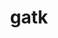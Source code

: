 ---
title: "gatk"
layout: cache
categories: [package, develop]
meta: {"versions": ["4.3.0.0", "4.4.0.0"], "compilers": ["gcc@=7.3.1"], "oss": ["amzn2"], "platforms": ["linux"], "targets": ["aarch64", "neoverse_n1", "x86_64_v3"], "stacks": ["aws-ahug", "aws-ahug-aarch64", "aws-isc", "aws-isc-aarch64", "root"], "num_specs": 27, "num_specs_by_stack": {"root": 27, "aws-ahug-aarch64": 16, "aws-isc-aarch64": 22, "aws-isc": 5, "aws-ahug": 2}}
spec_details: [{"hash": "guzny5bjqbmlt6y36na3kaagtelx62oc", "compiler": "gcc@=7.3.1", "versions": ["4.3.0.0"], "os": "amzn2", "platform": "linux", "target": "aarch64", "variants": ["build_system=generic", "~r"], "stacks": ["root", "aws-ahug-aarch64", "aws-isc-aarch64"], "size": "-", "tarball": "https://binaries.spack.io/develop/build_cache/linux-amzn2-aarch64/gcc-7.3.1/gatk-4.3.0.0/linux-amzn2-aarch64-gcc-7.3.1-gatk-4.3.0.0-guzny5bjqbmlt6y36na3kaagtelx62oc.spack"}, {"hash": "l4f46ect4zlksly7vt2jrkq76xgnxydj", "compiler": "gcc@=7.3.1", "versions": ["4.3.0.0"], "os": "amzn2", "platform": "linux", "target": "aarch64", "variants": ["build_system=generic", "~r"], "stacks": ["root", "aws-ahug-aarch64", "aws-isc-aarch64"], "size": "-", "tarball": "https://binaries.spack.io/develop/build_cache/linux-amzn2-aarch64/gcc-7.3.1/gatk-4.3.0.0/linux-amzn2-aarch64-gcc-7.3.1-gatk-4.3.0.0-l4f46ect4zlksly7vt2jrkq76xgnxydj.spack"}, {"hash": "qxcevgso6almrm72adodw24ihzvwp3ws", "compiler": "gcc@=7.3.1", "versions": ["4.3.0.0"], "os": "amzn2", "platform": "linux", "target": "aarch64", "variants": ["build_system=generic", "~r"], "stacks": ["root", "aws-ahug-aarch64", "aws-isc-aarch64"], "size": "-", "tarball": "https://binaries.spack.io/develop/build_cache/linux-amzn2-aarch64/gcc-7.3.1/gatk-4.3.0.0/linux-amzn2-aarch64-gcc-7.3.1-gatk-4.3.0.0-qxcevgso6almrm72adodw24ihzvwp3ws.spack"}, {"hash": "sy3e4jtrohvpcohdzwzf6hfjpdvsz4ty", "compiler": "gcc@=7.3.1", "versions": ["4.3.0.0"], "os": "amzn2", "platform": "linux", "target": "aarch64", "variants": ["build_system=generic", "~r"], "stacks": ["root", "aws-ahug-aarch64", "aws-isc-aarch64"], "size": "-", "tarball": "https://binaries.spack.io/develop/build_cache/linux-amzn2-aarch64/gcc-7.3.1/gatk-4.3.0.0/linux-amzn2-aarch64-gcc-7.3.1-gatk-4.3.0.0-sy3e4jtrohvpcohdzwzf6hfjpdvsz4ty.spack"}, {"hash": "yyeh3a7rks4palwyseeti4awwiezwiqm", "compiler": "gcc@=7.3.1", "versions": ["4.3.0.0"], "os": "amzn2", "platform": "linux", "target": "aarch64", "variants": ["build_system=generic", "~r"], "stacks": ["root", "aws-ahug-aarch64", "aws-isc-aarch64"], "size": "-", "tarball": "https://binaries.spack.io/develop/build_cache/linux-amzn2-aarch64/gcc-7.3.1/gatk-4.3.0.0/linux-amzn2-aarch64-gcc-7.3.1-gatk-4.3.0.0-yyeh3a7rks4palwyseeti4awwiezwiqm.spack"}, {"hash": "gytlzfmonlubfjpudcje2ggobwvmqvvg", "compiler": "gcc@=7.3.1", "versions": ["4.4.0.0"], "os": "amzn2", "platform": "linux", "target": "aarch64", "variants": ["build_system=generic", "~r"], "stacks": ["root", "aws-ahug-aarch64", "aws-isc-aarch64"], "size": "-", "tarball": "https://binaries.spack.io/develop/build_cache/linux-amzn2-aarch64/gcc-7.3.1/gatk-4.4.0.0/linux-amzn2-aarch64-gcc-7.3.1-gatk-4.4.0.0-gytlzfmonlubfjpudcje2ggobwvmqvvg.spack"}, {"hash": "cxmraukcmbnv6v4ltzssx7uj6zz3yb3x", "compiler": "gcc@=7.3.1", "versions": ["4.4.0.0"], "os": "amzn2", "platform": "linux", "target": "aarch64", "variants": ["build_system=generic", "~r"], "stacks": ["root", "aws-isc-aarch64"], "size": "-", "tarball": "https://binaries.spack.io/develop/build_cache/linux-amzn2-aarch64/gcc-7.3.1/gatk-4.4.0.0/linux-amzn2-aarch64-gcc-7.3.1-gatk-4.4.0.0-cxmraukcmbnv6v4ltzssx7uj6zz3yb3x.spack"}, {"hash": "75rbyk62kzyeshodygtlxrgrnjwhdexf", "compiler": "gcc@=7.3.1", "versions": ["4.4.0.0"], "os": "amzn2", "platform": "linux", "target": "aarch64", "variants": ["build_system=generic", "~r"], "stacks": ["root", "aws-isc-aarch64"], "size": "-", "tarball": "https://binaries.spack.io/develop/build_cache/linux-amzn2-aarch64/gcc-7.3.1/gatk-4.4.0.0/linux-amzn2-aarch64-gcc-7.3.1-gatk-4.4.0.0-75rbyk62kzyeshodygtlxrgrnjwhdexf.spack"}, {"hash": "rdn6eidmzbe43dcej4af4pd6wtkuckmu", "compiler": "gcc@=7.3.1", "versions": ["4.4.0.0"], "os": "amzn2", "platform": "linux", "target": "aarch64", "variants": ["build_system=generic", "~r"], "stacks": ["root", "aws-isc-aarch64"], "size": "-", "tarball": "https://binaries.spack.io/develop/build_cache/linux-amzn2-aarch64/gcc-7.3.1/gatk-4.4.0.0/linux-amzn2-aarch64-gcc-7.3.1-gatk-4.4.0.0-rdn6eidmzbe43dcej4af4pd6wtkuckmu.spack"}, {"hash": "zfefjnczgweh2imytxjk4c3vtiqc2562", "compiler": "gcc@=7.3.1", "versions": ["4.3.0.0"], "os": "amzn2", "platform": "linux", "target": "aarch64", "variants": ["build_system=generic", "~r"], "stacks": ["root", "aws-ahug-aarch64", "aws-isc-aarch64"], "size": "-", "tarball": "https://binaries.spack.io/develop/build_cache/linux-amzn2-aarch64/gcc-7.3.1/gatk-4.3.0.0/linux-amzn2-aarch64-gcc-7.3.1-gatk-4.3.0.0-zfefjnczgweh2imytxjk4c3vtiqc2562.spack"}, {"hash": "z5zkjsbldigabes6juvf5jrpcwdnm6te", "compiler": "gcc@=7.3.1", "versions": ["4.3.0.0"], "os": "amzn2", "platform": "linux", "target": "aarch64", "variants": ["build_system=generic", "~r"], "stacks": ["root", "aws-ahug-aarch64", "aws-isc-aarch64"], "size": "-", "tarball": "https://binaries.spack.io/develop/build_cache/linux-amzn2-aarch64/gcc-7.3.1/gatk-4.3.0.0/linux-amzn2-aarch64-gcc-7.3.1-gatk-4.3.0.0-z5zkjsbldigabes6juvf5jrpcwdnm6te.spack"}, {"hash": "5vuta2ewsv674mzebnonw5kdgcbfzch4", "compiler": "gcc@=7.3.1", "versions": ["4.3.0.0"], "os": "amzn2", "platform": "linux", "target": "neoverse_n1", "variants": ["build_system=generic", "~r"], "stacks": ["root", "aws-ahug-aarch64", "aws-isc-aarch64"], "size": "-", "tarball": "https://binaries.spack.io/develop/build_cache/linux-amzn2-neoverse_n1/gcc-7.3.1/gatk-4.3.0.0/linux-amzn2-neoverse_n1-gcc-7.3.1-gatk-4.3.0.0-5vuta2ewsv674mzebnonw5kdgcbfzch4.spack"}, {"hash": "7gc4gt7jrgag2dqqreqre5gtir4u7fdy", "compiler": "gcc@=7.3.1", "versions": ["4.3.0.0"], "os": "amzn2", "platform": "linux", "target": "neoverse_n1", "variants": ["build_system=generic", "~r"], "stacks": ["root", "aws-ahug-aarch64", "aws-isc-aarch64"], "size": "-", "tarball": "https://binaries.spack.io/develop/build_cache/linux-amzn2-neoverse_n1/gcc-7.3.1/gatk-4.3.0.0/linux-amzn2-neoverse_n1-gcc-7.3.1-gatk-4.3.0.0-7gc4gt7jrgag2dqqreqre5gtir4u7fdy.spack"}, {"hash": "nowe5hc2hepspt6abx6wwbzpi37weppl", "compiler": "gcc@=7.3.1", "versions": ["4.3.0.0"], "os": "amzn2", "platform": "linux", "target": "neoverse_n1", "variants": ["build_system=generic", "~r"], "stacks": ["root", "aws-ahug-aarch64", "aws-isc-aarch64"], "size": "-", "tarball": "https://binaries.spack.io/develop/build_cache/linux-amzn2-neoverse_n1/gcc-7.3.1/gatk-4.3.0.0/linux-amzn2-neoverse_n1-gcc-7.3.1-gatk-4.3.0.0-nowe5hc2hepspt6abx6wwbzpi37weppl.spack"}, {"hash": "bcpsmgshmtquqe37ioehdo3zdjee4jag", "compiler": "gcc@=7.3.1", "versions": ["4.3.0.0"], "os": "amzn2", "platform": "linux", "target": "neoverse_n1", "variants": ["build_system=generic", "~r"], "stacks": ["root", "aws-ahug-aarch64", "aws-isc-aarch64"], "size": "-", "tarball": "https://binaries.spack.io/develop/build_cache/linux-amzn2-neoverse_n1/gcc-7.3.1/gatk-4.3.0.0/linux-amzn2-neoverse_n1-gcc-7.3.1-gatk-4.3.0.0-bcpsmgshmtquqe37ioehdo3zdjee4jag.spack"}, {"hash": "n6ikzjdups7vcihyubqai3hjd3tgpu4p", "compiler": "gcc@=7.3.1", "versions": ["4.3.0.0"], "os": "amzn2", "platform": "linux", "target": "neoverse_n1", "variants": ["build_system=generic", "~r"], "stacks": ["root", "aws-ahug-aarch64", "aws-isc-aarch64"], "size": "-", "tarball": "https://binaries.spack.io/develop/build_cache/linux-amzn2-neoverse_n1/gcc-7.3.1/gatk-4.3.0.0/linux-amzn2-neoverse_n1-gcc-7.3.1-gatk-4.3.0.0-n6ikzjdups7vcihyubqai3hjd3tgpu4p.spack"}, {"hash": "nni2zuhney4lyxfxhhp7neyb6svzqh6a", "compiler": "gcc@=7.3.1", "versions": ["4.3.0.0"], "os": "amzn2", "platform": "linux", "target": "neoverse_n1", "variants": ["build_system=generic", "~r"], "stacks": ["root", "aws-ahug-aarch64", "aws-isc-aarch64"], "size": "-", "tarball": "https://binaries.spack.io/develop/build_cache/linux-amzn2-neoverse_n1/gcc-7.3.1/gatk-4.3.0.0/linux-amzn2-neoverse_n1-gcc-7.3.1-gatk-4.3.0.0-nni2zuhney4lyxfxhhp7neyb6svzqh6a.spack"}, {"hash": "vwehwxvp6rwzbypubmnucjzug2y7chgj", "compiler": "gcc@=7.3.1", "versions": ["4.3.0.0"], "os": "amzn2", "platform": "linux", "target": "neoverse_n1", "variants": ["build_system=generic", "~r"], "stacks": ["root", "aws-ahug-aarch64", "aws-isc-aarch64"], "size": "-", "tarball": "https://binaries.spack.io/develop/build_cache/linux-amzn2-neoverse_n1/gcc-7.3.1/gatk-4.3.0.0/linux-amzn2-neoverse_n1-gcc-7.3.1-gatk-4.3.0.0-vwehwxvp6rwzbypubmnucjzug2y7chgj.spack"}, {"hash": "uyrrqfdluti7b5yju6ljklbxft5gtswj", "compiler": "gcc@=7.3.1", "versions": ["4.4.0.0"], "os": "amzn2", "platform": "linux", "target": "neoverse_n1", "variants": ["build_system=generic", "~r"], "stacks": ["root", "aws-ahug-aarch64", "aws-isc-aarch64"], "size": "-", "tarball": "https://binaries.spack.io/develop/build_cache/linux-amzn2-neoverse_n1/gcc-7.3.1/gatk-4.4.0.0/linux-amzn2-neoverse_n1-gcc-7.3.1-gatk-4.4.0.0-uyrrqfdluti7b5yju6ljklbxft5gtswj.spack"}, {"hash": "aim2ls5ouw5yg724i5knh35dex357f7a", "compiler": "gcc@=7.3.1", "versions": ["4.4.0.0"], "os": "amzn2", "platform": "linux", "target": "neoverse_n1", "variants": ["build_system=generic", "~r"], "stacks": ["root", "aws-isc-aarch64"], "size": "-", "tarball": "https://binaries.spack.io/develop/build_cache/linux-amzn2-neoverse_n1/gcc-7.3.1/gatk-4.4.0.0/linux-amzn2-neoverse_n1-gcc-7.3.1-gatk-4.4.0.0-aim2ls5ouw5yg724i5knh35dex357f7a.spack"}, {"hash": "4cxtkev4iqfzim7uttjborcxjqdye5pp", "compiler": "gcc@=7.3.1", "versions": ["4.4.0.0"], "os": "amzn2", "platform": "linux", "target": "neoverse_n1", "variants": ["build_system=generic", "~r"], "stacks": ["root", "aws-isc-aarch64"], "size": "-", "tarball": "https://binaries.spack.io/develop/build_cache/linux-amzn2-neoverse_n1/gcc-7.3.1/gatk-4.4.0.0/linux-amzn2-neoverse_n1-gcc-7.3.1-gatk-4.4.0.0-4cxtkev4iqfzim7uttjborcxjqdye5pp.spack"}, {"hash": "6rw5d6wv4vuoor2ejcvglacpcxnwdzc7", "compiler": "gcc@=7.3.1", "versions": ["4.4.0.0"], "os": "amzn2", "platform": "linux", "target": "neoverse_n1", "variants": ["build_system=generic", "~r"], "stacks": ["root", "aws-isc-aarch64"], "size": "-", "tarball": "https://binaries.spack.io/develop/build_cache/linux-amzn2-neoverse_n1/gcc-7.3.1/gatk-4.4.0.0/linux-amzn2-neoverse_n1-gcc-7.3.1-gatk-4.4.0.0-6rw5d6wv4vuoor2ejcvglacpcxnwdzc7.spack"}, {"hash": "hhqhaf6dsn4kcbh36zrsqmvqujilxfs2", "compiler": "gcc@=7.3.1", "versions": ["4.4.0.0"], "os": "amzn2", "platform": "linux", "target": "x86_64_v3", "variants": ["build_system=generic", "~r"], "stacks": ["root", "aws-isc"], "size": "-", "tarball": "https://binaries.spack.io/develop/build_cache/linux-amzn2-x86_64_v3/gcc-7.3.1/gatk-4.4.0.0/linux-amzn2-x86_64_v3-gcc-7.3.1-gatk-4.4.0.0-hhqhaf6dsn4kcbh36zrsqmvqujilxfs2.spack"}, {"hash": "lezjlnzw3udoi3dak2w44olp2oqpkhhc", "compiler": "gcc@=7.3.1", "versions": ["4.3.0.0"], "os": "amzn2", "platform": "linux", "target": "x86_64_v3", "variants": ["build_system=generic", "~r"], "stacks": ["aws-ahug", "root", "aws-isc"], "size": "-", "tarball": "https://binaries.spack.io/develop/build_cache/linux-amzn2-x86_64_v3/gcc-7.3.1/gatk-4.3.0.0/linux-amzn2-x86_64_v3-gcc-7.3.1-gatk-4.3.0.0-lezjlnzw3udoi3dak2w44olp2oqpkhhc.spack"}, {"hash": "sp7kefebqexfte6bj2czmue5opeijfrm", "compiler": "gcc@=7.3.1", "versions": ["4.4.0.0"], "os": "amzn2", "platform": "linux", "target": "x86_64_v3", "variants": ["build_system=generic", "~r"], "stacks": ["root", "aws-isc"], "size": "-", "tarball": "https://binaries.spack.io/develop/build_cache/linux-amzn2-x86_64_v3/gcc-7.3.1/gatk-4.4.0.0/linux-amzn2-x86_64_v3-gcc-7.3.1-gatk-4.4.0.0-sp7kefebqexfte6bj2czmue5opeijfrm.spack"}, {"hash": "43yus6ykh5dkd7e3qlrhqt62utjc3ae7", "compiler": "gcc@=7.3.1", "versions": ["4.4.0.0"], "os": "amzn2", "platform": "linux", "target": "x86_64_v3", "variants": ["build_system=generic", "~r"], "stacks": ["aws-ahug", "root", "aws-isc"], "size": "-", "tarball": "https://binaries.spack.io/develop/build_cache/linux-amzn2-x86_64_v3/gcc-7.3.1/gatk-4.4.0.0/linux-amzn2-x86_64_v3-gcc-7.3.1-gatk-4.4.0.0-43yus6ykh5dkd7e3qlrhqt62utjc3ae7.spack"}, {"hash": "g44e73wlloav4oxybbe7chfdgk3cwq4v", "compiler": "gcc@=7.3.1", "versions": ["4.4.0.0"], "os": "amzn2", "platform": "linux", "target": "x86_64_v3", "variants": ["build_system=generic", "~r"], "stacks": ["root", "aws-isc"], "size": "-", "tarball": "https://binaries.spack.io/develop/build_cache/linux-amzn2-x86_64_v3/gcc-7.3.1/gatk-4.4.0.0/linux-amzn2-x86_64_v3-gcc-7.3.1-gatk-4.4.0.0-g44e73wlloav4oxybbe7chfdgk3cwq4v.spack"}]
---